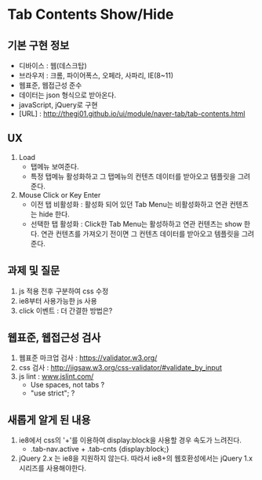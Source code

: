 # Tab Contents Show/Hide

## 기본 구현 정보

- 디바이스 : 웹(데스크탑)
- 브라우저 : 크롬, 파이어폭스, 오페라, 사파리, IE(8~11)
- 웹표준, 웹접근성 준수
- 데이터는 json 형식으로 받아온다.
- javaScript, jQuery로 구현
- [URL] : http://thegi01.github.io/ui/module/naver-tab/tab-contents.html

## UX

1. Load
	- 탭메뉴 보여준다.
	- 특정 탭메뉴 활성화하고 그 탭메뉴의 컨텐츠 데이터를 받아오고 템플릿을 그려준다.
2. Mouse Click or Key Enter 
	- 이전 탭 비활성화 : 활성화 되어 있던 Tab Menu는 비활성화하고 연관 컨텐츠는 hide 한다.
	- 선택한 탭 활성화 : Click한 Tab Menu는 활성하하고 연관 컨텐츠는 show 한다. 연관 컨텐츠를 가져오기 전이면 그 컨텐츠 데이터를 받아오고 템플릿을 그려준다.


## 과제 및 질문

1. js 적용 전후 구분하여 css 수정
2. ie8부터 사용가능한 js 사용
3. click 이벤트 : 더 간결한 방법은?

## 웹표준, 웹접근성 검사
1. 웹표준 마크업 검사 : https://validator.w3.org/
2. css 검사 : http://jigsaw.w3.org/css-validator/#validate_by_input
3. js lint :  www.jslint.com/
	- Use spaces, not tabs ?
	- "use strict"; ?

## 새롭게 알게 된 내용

1. ie8에서 css의 '+'를 이용하여 display:block을 사용할 경우 속도가 느려진다. 
	- .tab-nav.active + .tab-cnts {display:block;}
2. jQuery 2.x 는 ie8을 지원하지 않는다. 따라서 ie8+의 웹호환성에서는 jQuery 1.x 시리즈를 사용해야한다.
